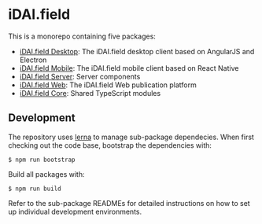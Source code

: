 # iDAI.field

This is a monorepo containing five packages:

* [iDAI.field Desktop](desktop): The iDAI.field desktop client based on AngularJS and Electron
* [iDAI.field Mobile](mobile): The iDAI.field mobile client based on React Native
* [iDAI.field Server](server): Server components
* [iDAI.field Web](web): The iDAI.field Web publication platform
* [iDAI.field Core](core): Shared TypeScript modules

## Development

The repository uses [lerna](https://github.com/lerna/lerna) to manage sub-package dependecies.
When first checking out the code base, bootstrap the dependencies with:

    $ npm run bootstrap

Build all packages with:

    $ npm run build

Refer to the sub-package READMEs for detailed instructions on how to set up individual
development environments.
